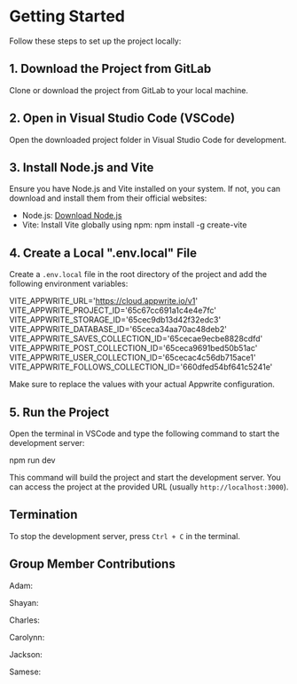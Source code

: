 
# Getting Started

Follow these steps to set up the project locally:

## 1. Download the Project from GitLab

Clone or download the project from GitLab to your local machine.

## 2. Open in Visual Studio Code (VSCode)

Open the downloaded project folder in Visual Studio Code for development.

## 3. Install Node.js and Vite

Ensure you have Node.js and Vite installed on your system. If not, you can download and install them from their official websites:
- Node.js: [Download Node.js](https://nodejs.org/)
- Vite: Install Vite globally using npm: npm install -g create-vite



## 4. Create a Local ".env.local" File

Create a `.env.local` file in the root directory of the project and add the following environment variables:

VITE_APPWRITE_URL='https://cloud.appwrite.io/v1'
VITE_APPWRITE_PROJECT_ID='65c67cc691a1c4e4e7fc'
VITE_APPWRITE_STORAGE_ID='65cec9db13d42f32edc3'
VITE_APPWRITE_DATABASE_ID='65ceca34aa70ac48deb2'
VITE_APPWRITE_SAVES_COLLECTION_ID='65cecae9ecbe8828cdfd'
VITE_APPWRITE_POST_COLLECTION_ID='65ceca9691bed50b51ac'
VITE_APPWRITE_USER_COLLECTION_ID='65cecac4c56db715ace1'
VITE_APPWRITE_FOLLOWS_COLLECTION_ID='660dfed54bf641c5241e'


Make sure to replace the values with your actual Appwrite configuration.

## 5. Run the Project

Open the terminal in VSCode and type the following command to start the development server:

npm run dev



This command will build the project and start the development server. You can access the project at the provided URL (usually `http://localhost:3000`).

## Termination

To stop the development server, press `Ctrl + C` in the terminal.

## Group Member Contributions

Adam:

Shayan:

Charles:

Carolynn:

Jackson:

Samese:
